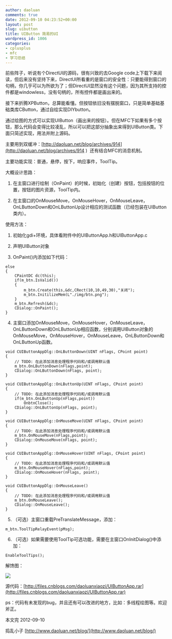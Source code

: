 ```yaml
---
author: daoluan
comments: true
date: 2012-09-10 04:23:52+00:00
layout: post
slug: uibutton
title: UIButton 简易的UI
wordpress_id: 1006
categories:
- cplusplus
- mfc
- 学习总结
---
```


前些阵子，听说有个DirectUI的源码，很有兴致的去Google code上下载下来阅读，但后来没有坚持下来，DirectUI所看重的是窗口的安全性：只要能得到窗口的句柄，你几乎可以为所欲为了；但DirectUI显然没有这个问题，因为其所支持的控件都是windowless，没有句柄的，所有控件都是画出来的。

接下来折腾XPButton，总算能看懂。但按钮依旧没有摆脱窗口，只是简单基础基础类库CButton，通过自绘实现DIYbutton。

通过绘图的方式可以实现UIButton（画出来的按钮）。但在MFC下如果有多个按钮，那么代码会变得比较凌乱，所以可以把这部分抽象出来得到UIButton类。下面只简述实现，用法并附上源码。

主要用到双缓冲：[http://daoluan.net/blog/archives/914](http://daoluan.net/blog/archives/914 )  还有结合MFC的消息机制。

主要功能实现：普通，悬停，按下，响应事件，ToolTip。

大概设计思路：



	
  1. 在主窗口进行绘制（OnPaint）的时候，初始化（创建）按钮，包括按钮的位置，按钮的图片资源，ToolTip内。

	
  2. 在主窗口的OnMouseMove，OnMouseHover，OnMouseLeave，OnLButtonDown和OnLButtonUp设计相应的测试函数（已经包装在UIButton类内）。


使用方法：

	
  1. 初始化gdi+环境，具体看附件中的UIButtonApp.h和UIButtonApp.c

	
  2. 声明UIButton对象

	
  3. OnPaint()内添加如下代码：

    
    else
    {
    	CPaintDC dc(this);
    	if(m_btn.IsValid())
    	{
    		m_btn.Create(this,&dc,CRect(10,10,49,30),"关闭");
    		m_btn.InitilizeMem(L"./img/btn.png");
    	}
    	m_btn.Refresh(&dc);
    	CDialog::OnPaint();
    }




	
  4. 主窗口添加OnMouseMove，OnMouseHover，OnMouseLeave，OnLButtonDown和OnLButtonUp相应函数，分别调用UIButton对象的OnMouseMove，OnMouseHover，OnMouseLeave，OnLButtonDown和OnLButtonUp函数。

    
    void CUIButtonAppDlg::OnLButtonDown(UINT nFlags, CPoint point)
    {
    	// TODO: 在此添加消息处理程序代码和/或调用默认值
    	m_btn.OnLButtonDown(nFlags,point);
    	CDialog::OnLButtonDown(nFlags, point);
    }
    
    void CUIButtonAppDlg::OnLButtonUp(UINT nFlags, CPoint point)
    {
    	// TODO: 在此添加消息处理程序代码和/或调用默认值
    	if(m_btn.OnLButtonUp(nFlags,point))
    		OnbtnClose();
    	CDialog::OnLButtonUp(nFlags, point);
    }
    
    void CUIButtonAppDlg::OnMouseMove(UINT nFlags, CPoint point)
    {
    	// TODO: 在此添加消息处理程序代码和/或调用默认值
    	m_btn.OnMouseMove(nFlags,point);
    	CDialog::OnMouseMove(nFlags, point);
    }
    
    void CUIButtonAppDlg::OnMouseHover(UINT nFlags, CPoint point)
    {
    	// TODO: 在此添加消息处理程序代码和/或调用默认值
    	m_btn.OnMouseHover(nFlags,point);
    	CDialog::OnMouseHover(nFlags, point);
    }
    
    void CUIButtonAppDlg::OnMouseLeave()
    {
    	// TODO: 在此添加消息处理程序代码和/或调用默认值
    	m_btn.OnMouseLeave();
    	CDialog::OnMouseLeave();
    }




	
  5. （可选）主窗口重载PreTranslateMessage，添加：

    
    m_btn.ToolTipRelayEvent(pMsg);




	
  6. （可选）如果需要使用ToolTip可选功能，需要在主窗口OnInitDialog()中添加：

    
    EnableToolTips();





解馋图：

[![](http://daoluan.net/blog/wp-content/uploads/2012/09/UIButtonApp.jpg)](http://daoluan.net/blog/archives/1006/uibuttonapp)

源代码：[http://files.cnblogs.com/daoluanxiaozi/UIButtonApp.rar](http://files.cnblogs.com/daoluanxiaozi/UIButtonApp.rar)

ps：代码有未发现的bug，并且还有可以改进的地方，比如：多线程绘图等。欢迎斧正。

本文完 2012-09-10

捣乱小子 [http://www.daoluan.net/blog/](http://www.daoluan.net/blog/)
